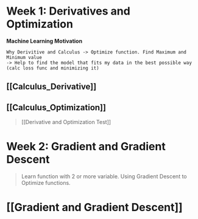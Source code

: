 # Week 1: Derivatives and Optimization
**Machine Learning Motivation**
```ad-faq
Why Derivitive and Calculus -> Optimize function. Find Maximum and Minimum value
-> Help to find the model that fits my data in the best possible way (calc loss func and minimizing it)
```
## [[Calculus_Derivative]]
## [[Calculus_Optimization]]
> [[Derivative and Optimization Test]]


# Week 2: Gradient and Gradient Descent
> Learn function with 2 or more variable. 
> Using Gradient Descent to Optimize functions.
# [[Gradient and Gradient Descent]]
